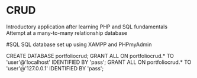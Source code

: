 # CRUD
Introductory application after learning PHP and SQL fundamentals <br/>
Attempt at a many-to-many relationship database <br/>

#SQL
SQL database set up using XAMPP and PHPmyAdmin<br/>

CREATE DATABASE portfoliocrud;
GRANT ALL ON portfoliocrud.* TO 'user'@'localhost' IDENTIFIED BY 'pass';
GRANT ALL ON portfoliocrud.* TO 'user'@'127.0.0.1' IDENTIFIED BY 'pass';
